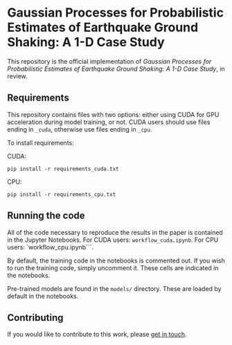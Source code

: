 # Gaussian Processes for Probabilistic Estimates of Earthquake Ground Shaking: A 1-D Case Study

This repository is the official implementation of _Gaussian Processes for Probabilistic Estimates of Earthquake Ground Shaking: A 1-D Case Study_, in review.

## Requirements

This repository contains files with two options: either using CUDA for GPU acceleration during model training, or not. CUDA users should use files ending in `_cuda`, otherwise use files ending in `_cpu`.

To install requirements:

CUDA:
```
pip install -r requirements_cuda.txt
```

CPU:
```
pip install -r requirements_cpu.txt
```

## Running the code

All of the code necessary to reproduce the results in the paper is contained in the Jupyter Notebooks. For CUDA users: `workflow_cuda.ipynb`. For CPU users: `workflow_cpu.ipynb```.

By default, the training code in the notebooks is commented out. If you wish to run the training code, simply uncomment it. These cells are indicated in the notebooks.

Pre-trained models are found in the `models/` directory. These are loaded by default in the notebooks.

## Contributing

If you would like to contribute to this work, please [get in touch](mailto:sam.scivier@earth.ox.ac.uk).
